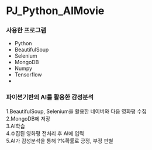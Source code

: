 # PJ_Python_AIMovie

### 사용한 프로그램
+ Python
+ BeautifulSoup
+ Selenium
+ MongoDB
+ Numpy
+ Tensorflow
+ 

### 파이썬기반의 AI를 활용한 감성분석
1.BeautifulSoup, Selenium을 활용한 네이버와 다음 영화평 수집  
2.MongoDB에 저장  
3.AI학습  
4.수집된 영화평 전처리 후 AI에 입력  
5.AI가 감성분석을 통해 ?%확률로 긍정, 부정 판별  
